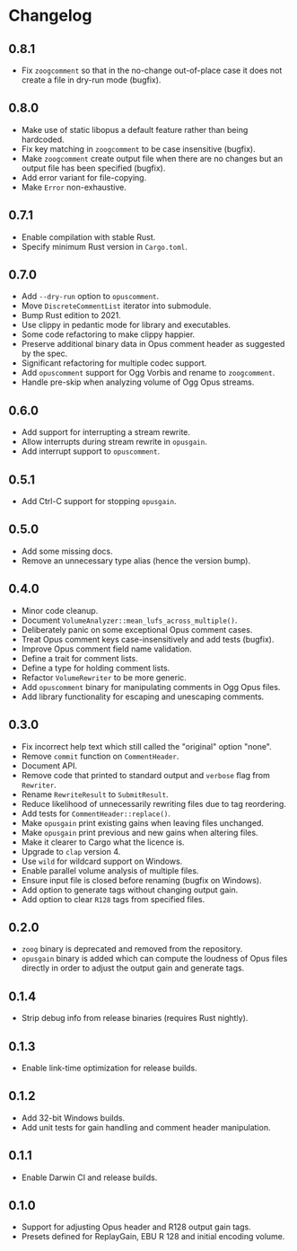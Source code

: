 # Changelog

## 0.8.1

* Fix `zoogcomment` so that in the no-change out-of-place case it does not
  create a file in dry-run mode (bugfix).

## 0.8.0

* Make use of static libopus a default feature rather than being hardcoded.
* Fix key matching in `zoogcomment` to be case insensitive (bugfix).
* Make `zoogcomment` create output file when there are no changes but
  an output file has been specified (bugfix).
* Add error variant for file-copying.
* Make `Error` non-exhaustive.

## 0.7.1

* Enable compilation with stable Rust.
* Specify minimum Rust version in `Cargo.toml`.

## 0.7.0

* Add `--dry-run` option to `opuscomment`.
* Move `DiscreteCommentList` iterator into submodule.
* Bump Rust edition to 2021.
* Use clippy in pedantic mode for library and executables.
* Some code refactoring to make clippy happier.
* Preserve additional binary data in Opus comment header as suggested by the spec.
* Significant refactoring for multiple codec support.
* Add `opuscomment` support for Ogg Vorbis and rename to `zoogcomment`.
* Handle pre-skip when analyzing volume of Ogg Opus streams.

## 0.6.0

* Add support for interrupting a stream rewrite.
* Allow interrupts during stream rewrite in `opusgain`.
* Add interrupt support to `opuscomment`.

## 0.5.1

* Add Ctrl-C support for stopping `opusgain`.

## 0.5.0

* Add some missing docs.
* Remove an unnecessary type alias (hence the version bump).

## 0.4.0

* Minor code cleanup.
* Document `VolumeAnalyzer::mean_lufs_across_multiple()`.
* Deliberately panic on some exceptional Opus comment cases.
* Treat Opus comment keys case-insensitively and add tests (bugfix).
* Improve Opus comment field name validation.
* Define a trait for comment lists.
* Define a type for holding comment lists.
* Refactor `VolumeRewriter` to be more generic.
* Add `opuscomment` binary for manipulating comments in Ogg Opus files.
* Add library functionality for escaping and unescaping comments.

## 0.3.0

* Fix incorrect help text which still called the "original" option "none".
* Remove `commit` function on `CommentHeader`.
* Document API.
* Remove code that printed to standard output and `verbose` flag from `Rewriter`.
* Rename `RewriteResult` to `SubmitResult`.
* Reduce likelihood of unnecessarily rewriting files due to tag reordering.
* Add tests for `CommentHeader::replace()`.
* Make `opusgain` print existing gains when leaving files unchanged.
* Make `opusgain` print previous and new gains when altering files.
* Make it clearer to Cargo what the licence is.
* Upgrade to `clap` version 4.
* Use `wild` for wildcard support on Windows.
* Enable parallel volume analysis of multiple files.
* Ensure input file is closed before renaming (bugfix on Windows).
* Add option to generate tags without changing output gain.
* Add option to clear `R128` tags from specified files.

## 0.2.0

* `zoog` binary is deprecated and removed from the repository.
* `opusgain` binary is added which can compute the loudness of Opus files
  directly in order to adjust the output gain and generate tags.

## 0.1.4

* Strip debug info from release binaries (requires Rust nightly).

## 0.1.3

* Enable link-time optimization for release builds.

## 0.1.2

* Add 32-bit Windows builds.
* Add unit tests for gain handling and comment header manipulation.

## 0.1.1

* Enable Darwin CI and release builds.

## 0.1.0

* Support for adjusting Opus header and R128 output gain tags.
* Presets defined for ReplayGain, EBU R 128 and initial encoding volume.
